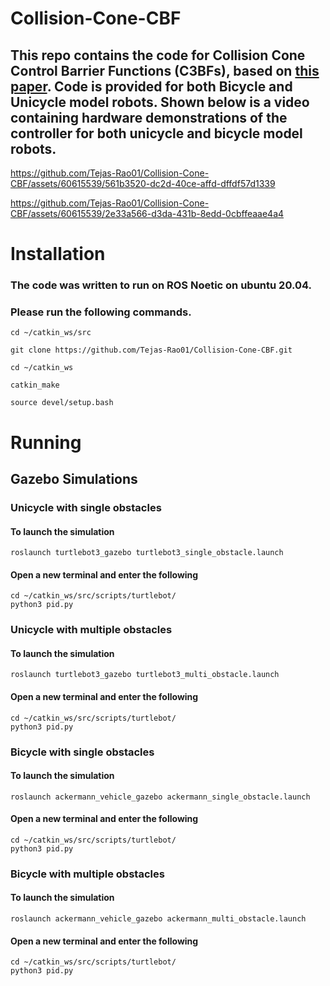 # Collision-Cone-CBF

## This repo contains the code for Collision Cone Control Barrier Functions (C3BFs), based on [this paper](https://www.google.com/url?sa=t&source=web&rct=j&opi=89978449&url=https://arxiv.org/pdf/2209.11524&ved=2ahUKEwjIuoWN74mGAxU3-zgGHfGNDjAQFnoECB8QAQ&usg=AOvVaw1tP28HeSzucpQmdhTHB6b3). Code is provided for both Bicycle and Unicycle model robots. Shown below is a video containing hardware demonstrations of the controller for both unicycle and bicycle model robots.


https://github.com/Tejas-Rao01/Collision-Cone-CBF/assets/60615539/561b3520-dc2d-40ce-affd-dffdf57d1339


https://github.com/Tejas-Rao01/Collision-Cone-CBF/assets/60615539/2e33a566-d3da-431b-8edd-0cbffeaae4a4


# Installation

### The code was written to run on ROS Noetic on ubuntu 20.04. 
### Please run the following commands. 

```
cd ~/catkin_ws/src
```

```
git clone https://github.com/Tejas-Rao01/Collision-Cone-CBF.git
```
```
cd ~/catkin_ws 
```
```
catkin_make
```
```
source devel/setup.bash
```



# Running 

## Gazebo Simulations
### Unicycle with single obstacles

#### To launch the simulation
```
roslaunch turtlebot3_gazebo turtlebot3_single_obstacle.launch
``` 
#### Open a new terminal and enter the following
```
cd ~/catkin_ws/src/scripts/turtlebot/
python3 pid.py
```

### Unicycle with multiple obstacles
#### To launch the simulation
```
roslaunch turtlebot3_gazebo turtlebot3_multi_obstacle.launch
```
#### Open a new terminal and enter the following
```
cd ~/catkin_ws/src/scripts/turtlebot/
python3 pid.py
```

### Bicycle with single obstacles
#### To launch the simulation
```
roslaunch ackermann_vehicle_gazebo ackermann_single_obstacle.launch
```
#### Open a new terminal and enter the following
```
cd ~/catkin_ws/src/scripts/turtlebot/
python3 pid.py
```

### Bicycle with multiple obstacles
#### To launch the simulation

```
roslaunch ackermann_vehicle_gazebo ackermann_multi_obstacle.launch
```
#### Open a new terminal and enter the following
```
cd ~/catkin_ws/src/scripts/turtlebot/
python3 pid.py
```


